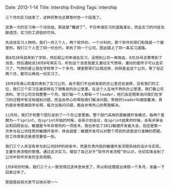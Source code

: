 Date: 2013-1-14
Title: Intership Ending
Tags: intership


	三个月的实习结束了，这种煎熬也总算暂时告一个段落了。

	这第一次的实习用一个词总结，那就是“糟透了”。不仅申请实习的道路漫长，而且实习的内容无聊透顶，实习的工资低的可怜。

	先说说实习人物吧。我们一共三个人，两个软件的，一个计科的，那个软件的哥们和我是一个寝室的。我们三个人签了同一份合约，来到了同一个公司，因此踏上了同一条实习道路。

	我8月20号就来到了学校，然后和公司申请去实习，没想到公司一再拖沓，9月26号总算等到了消息，然后通知说10月8号来实习，听到这个消息我是又激动又气愤呀，激动的是终于可以去实习了，气愤的是让我在学校等了一个多月。寝室那哥们比我还惨，同样是去这个公司，等了将近两个月，都可以再找一份实习了。

	10月8号满心欢喜的来到了实习公司，由于我们平台研发部的办公室还在装修，没有我们的工位，我们三个实习生被安排在了销售部的办公室里。在这个人生地不熟的办公室里，我们看公司资料、学习公司文档整整一个月。我们每一个人都有一个leader，他们会定期来询问我们在学习的过程中有没有碰到问题，而且会热心的帮助我们解决问题。带我的leader叫做田董涛，真的是非常感谢田学长啊，每次当我问问题，都会非常热心的帮我解决。

	11月份，我们才和整个团队坐到了一个办公室里面。整个部门采用的是敏捷开发模式，每两个星期为一个sprint，在sprint开始的时候，会有计划会议，在sprint结束的时候，会有评审会议和回顾会议。敏捷是今年非常热的一项技术，我也参加了2012敏捷开发者大会，但还是第一次参与在公司性质的敏捷开发中，体会就是：敏捷开发可以对整个项目的进度进行准确的把握，但工作效率还是感觉要低一些。

	我们三个人并没有参与到公司ERP的研发中，而是负责内部的敏捷开发流程系统的设计与实现。主要负责流程的管理。通过这次实习，增加了自己对于“软件开发流程”的认识，也切实体会到了公司中软件开发的生命周期。

	1月8号的时候，我们三个人一致觉得应该休息休息了，所以和经理提出请假一个多月，准备一下回家过年了。

	那就提前祝大家节日快乐吧～～

